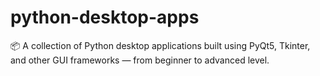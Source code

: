 # python-desktop-apps
📦 A collection of Python desktop applications built using PyQt5, Tkinter, and other GUI frameworks — from beginner to advanced level.
